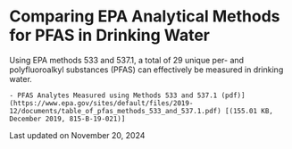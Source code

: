 
# Comparing EPA Analytical Methods for PFAS in Drinking Water  

Using EPA methods 533 and 537.1, a total of 29 unique per- and polyfluoroalkyl substances (PFAS) can effectively be measured in drinking water.

    - PFAS Analytes Measured using Methods 533 and 537.1 (pdf)](https://www.epa.gov/sites/default/files/2019-12/documents/table_of_pfas_methods_533_and_537.1.pdf) [(155.01 KB, December 2019, 815-B-19-021)] 

Last updated on November 20, 2024
